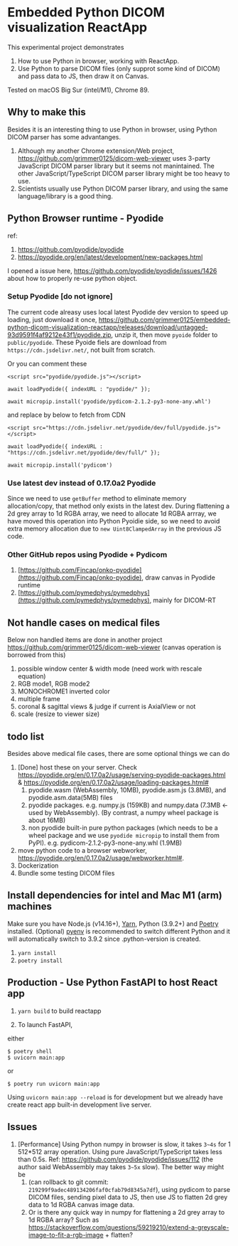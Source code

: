 # Embedded Python DICOM visualization ReactApp

This experimental project demonstrates 
1. How to use Python in browser, working with ReactApp.   
2. Use Python to parse DICOM files (only supprot some kind of DICOM) and pass data to JS, then draw it on Canvas. 

Tested on macOS Big Sur (intel/M1), Chrome 89. 

## Why to make this

Besides it is an interesting thing to use Python in browser, using Python DICOM parser has some advantanges. 
1. Although my another Chrome extension/Web project, https://github.com/grimmer0125/dicom-web-viewer uses 3-party JavaScript DICOM parser library but it seems not manintained. The other JavaScript/TypeScript DICOM parser library might be too heavy to use. 
2. Scientists usually use Python DICOM parser library, and using the same language/library is a good thing. 

## Python Browser runtime - Pyodide

ref: 
1. https://github.com/pyodide/pyodide
2. https://pyodide.org/en/latest/development/new-packages.html

I opened a issue here, https://github.com/pyodide/pyodide/issues/1426 about how to properly re-use python object. 

### Setup Pyodide [do not ignore]

The current code alreasy uses local latest Pyodide dev version to speed up loading, just download it once, https://github.com/grimmer0125/embedded-python-dicom-visualization-reactapp/releases/download/untagged-93d9591f4af9212e43f1/pyodide.zip, unzip it, then move `pyoide` folder to `public/pyodide`. These Pyoide fiels are download from `https://cdn.jsdelivr.net/`, not built from scratch. 

Or you can comment these
```
<script src="pyodide/pyodide.js"></script>

await loadPyodide({ indexURL : "pyodide/" }); 

await micropip.install('pyodide/pydicom-2.1.2-py3-none-any.whl') 
```

and replace by below to fetch from CDN

```
<script src="https://cdn.jsdelivr.net/pyodide/dev/full/pyodide.js"></script>

await loadPyodide({ indexURL : "https://cdn.jsdelivr.net/pyodide/dev/full/" });

await micropip.install('pydicom') 

```

### Use latest dev instead of 0.17.0a2 Pyodide

Since we need to use `getBuffer` method to eliminate memory allocation/copy, that method only exists in the latest dev. During flattening a 2d grey array to 1d RGBA array, we need to allocate 1d RGBA arrray, we have moved this operation into Python Pyoidie side, so we need to avoid extra memory allocation due to `new Uint8ClampedArray` in the previous JS code. 

### Other GitHub repos using Pyodide + Pydicom
1. [https://github.com/Fincap/onko-pyodide](https://github.com/Fincap/onko-pyodide), draw canvas in Pyodide runtime
2. [https://github.com/pymedphys/pymedphys](https://github.com/pymedphys/pymedphys), mainly for DICOM-RT

## Not handle cases on medical files

Below non handled items are done in another project https://github.com/grimmer0125/dicom-web-viewer (canvas operation is borrowed from this)

1. possible window center & width mode (need work with rescale equation)
2. RGB mode1, RGB mode2
3. MONOCHROME1 inverted color 
4. multiple frame 
5. coronal & sagittal views & judge if current is AxialView or not 
6. scale (resize to viewer size)

##  todo list

Besides above medical file cases, there are some optional things we can do 
1. [Done] host these on your server. Check https://pyodide.org/en/0.17.0a2/usage/serving-pyodide-packages.html & https://pyodide.org/en/0.17.0a2/usage/loading-packages.html#
    1. pyodide.wasm (WebAssembly, 10MB), pyodide.asm.js (3.8MB), and pyodide.asm.data(5MB) files 
    2. pyodide packages. e.g. numpy.js (159KB) and numpy.data (7.3MB <-used by WebAssembly). (By contrast, a numpy wheel package is about 16MB)
    3. non pyodide built-in pure python packages (which needs to be a wheel package and we use `pyodide micropip` to install them from PyPI). e.g. pydicom-2.1.2-py3-none-any.whl (1.9MB) 
3. move python code to a browser webworker, https://pyodide.org/en/0.17.0a2/usage/webworker.html#.  
4. Dockerization
5. Bundle some testing DICOM files

## Install dependencies for intel and Mac M1 (arm) machines

Make sure you have Node.js (v14.16+), [Yarn](https://yarnpkg.com/), Python (3.9.2+) and [Poetry](https://python-poetry.org/) installed. (Optional) [pyenv](https://github.com/pyenv/pyenv) is recommended to switch different Python and it will automatically switch to 3.9.2 since .python-version is created. 

1. `yarn install`
2. `poetry install`

## Production - Use Python FastAPI to host React app 

1. `yarn build` to build reactapp 

2. To launch FastAPI, 

either 
```
$ poetry shell
$ uvicorn main:app
```
or 
```
$ poetry run uvicorn main:app
```

Using `uvicorn main:app --reload` is for development but we already have create react app built-in development live server.

## Issues 

1. [Performance] Using Python numpy in browser is slow, it takes `3~4s` for 1 512*512 array operation. Using pure JavaScript/TypeScript takes less than 0.5s. Ref: https://github.com/pyodide/pyodide/issues/112 (the author said WebAssembly may takes `3~5x` slow). The better way might be 
    1. (can rollback to git commit: `219299f9adec489134206faf0cfab79d8345a7df`), using pydicom to parse DICOM files, sending pixel data to JS, then use JS to flatten 2d grey data to 1d RGBA canvas image data.
    2. Or is there any quick way in numpy for flattening a 2d grey array to 1d RGBA array? Such as https://stackoverflow.com/questions/59219210/extend-a-greyscale-image-to-fit-a-rgb-image + flatten?

